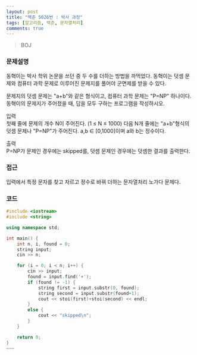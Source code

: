 ```yaml
---
layout: post
title: "백준 5026번 : 박사 과정"
tags: [알고리즘, 백준, 문자열처리]
comments: true
---
```


> BOJ  

### 문제설명  
동혁이는 박사 학위 논문을 쓰던 중 두 수를 더하는 방법을 까먹었다. 동혁이는 덧셈 문제와 컴퓨터 과학 문제로 이루어진 문제지를 풀어야 군면제를 받을 수 있다.  

문제지의 덧셈 문제는 "a+b"와 같은 형식이고, 컴퓨터 과학 문제는 "P=NP" 하나이다. 동혁이의 문제지가 주어졌을 때, 답을 모두 구하는 프로그램을 작성하시오.  

입력  
첫째 줄에 문제의 개수 N이 주어진다. (1 ≤ N ≤ 1000) 다음 N개 줄에는 "a+b"형식의 덧셈 문제나 "P=NP"가 주어진다. a,b ∈ [0,1000]이며 a와 b는 정수이다.  

출력  
P=NP가 문제인 경우에는 skipped를, 덧셈 문제인 경우에는 덧셈한 결과를 출력한다.  

### 접근  
입력에서 특정 문자를 찾고 자르고 정수로 바꿔 더하는 문자열처리 노가다 문제다.  

### 코드  
```c++
#include <iostream>
#include <string>

using namespace std;

int main() {
    int n, i, found = 0;
    string input;
    cin >> n;

    for (i = 0; i < n; i++) {
        cin >> input;
        found = input.find('+');
        if (found != -1) {
            string first = input.substr(0, found);
            string second = input.substr(found+1);
            cout << stoi(first)+stoi(second) << endl;
        }
        else {
            cout << "skipped\n";
        }
    }   

    return 0;
}
~~~